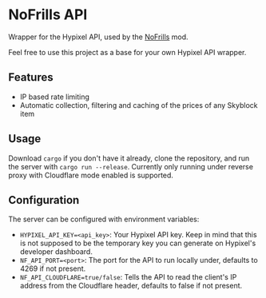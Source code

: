 # NoFrills API

Wrapper for the Hypixel API, used by the [NoFrills](https://github.com/WhatYouThing/NoFrills) mod.

Feel free to use this project as a base for your own Hypixel API wrapper.

## Features

- IP based rate limiting
- Automatic collection, filtering and caching of the prices of any Skyblock item

## Usage

Download `cargo` if you don't have it already, clone the repository, and run the server with `cargo run --release`.
Currently only running under reverse proxy with Cloudflare mode enabled is supported.

## Configuration

The server can be configured with environment variables:
- `HYPIXEL_API_KEY=<api_key>`: Your Hypixel API key. Keep in mind that this is not supposed to be 
the temporary key you can generate on Hypixel's developer dashboard.
- `NF_API_PORT=<port>`: The port for the API to run locally under, defaults to 4269 if not present.
- `NF_API_CLOUDFLARE=true/false`: Tells the API to read the client's IP address from the Cloudflare header, defaults to false if not present.